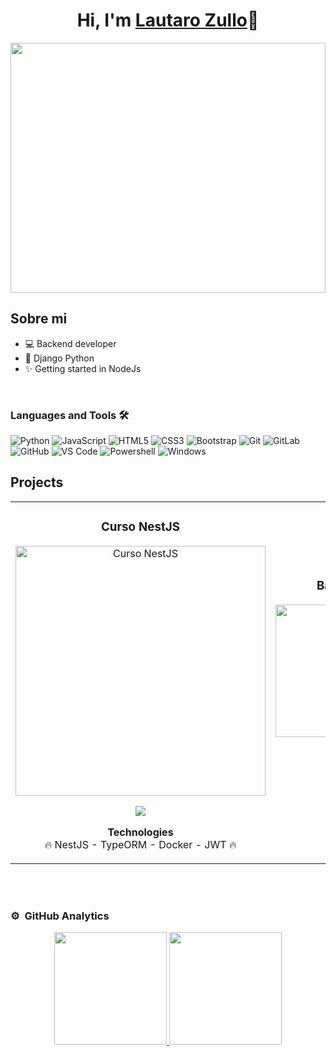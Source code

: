 <div align="center">
<h1 align="center">Hi, I'm <a href="https://www.linkedin.com/in/lautaro-zullo-961288195/">Lautaro Zullo</a>🚀</h1>
</div>
<img src="https://i.imgur.com/ZvElmvY.png" style="width: 100%; height: 400px; object-fit: cover;">

## Sobre mi

- 💻 Backend developer
- 🐍 Django Python
- ✨ Getting started in NodeJs
<br>

### Languages and Tools 🛠 
![Python](http://img.shields.io/badge/-Python-3776AB?style=flat-square&logo=python&logoColor=ffffff)
![JavaScript](https://img.shields.io/badge/-JavaScript-%23F7DF1C?style=flat-square&logo=javascript&logoColor=000000&labelColor=%23F7DF1C&color=%23FFCE5A)
![HTML5](https://img.shields.io/badge/-HTML5-%23E44D27?style=flat-square&logo=html5&logoColor=ffffff)
![CSS3](https://img.shields.io/badge/-CSS3-%231572B6?style=flat-square&logo=css3)
![Bootstrap](https://img.shields.io/badge/-Bootstrap-563D7C?style=flat-square&logo=Bootstrap)
![Git](https://img.shields.io/badge/-Git-%23F05032?style=flat-square&logo=git&logoColor=%23ffffff)
![GitLab](https://img.shields.io/badge/-GitLab-FCA121?style=flat-square&logo=gitlab)
![GitHub](https://img.shields.io/badge/-GitHub-181717?style=flat-square&logo=github)
![VS Code](http://img.shields.io/badge/-VS%20Code-007ACC?style=flat-square&logo=visual-studio-code&logoColor=ffffff)
![Powershell](http://img.shields.io/badge/-Powershell-5391FE?style=flat-square&logo=powershell&logoColor=ffffff)
![Windows](http://img.shields.io/badge/-Windows-0078D6?style=flat-square&logo=windows&logoColor=ffffff)

## Projects
<table>
<tr>
<td width="50%">
<h3 align="center">Curso NestJS</h3>
<div align="center">
<a href="https://github.com/LautiZ/NestJS-cats-mysql-docker-backend-curso-ytbw" target="_blank"><img src="https://i.imgur.com/bNLOJf6.png" width="400"  alt="Curso NestJS"></a>
<p>
<a href="https://github.com/LautiZ/NestJS-cats-mysql-docker-backend-curso-ytbw" target="_blank">
<img src="https://img.shields.io/badge/code-FFF?style=social&logo=github&logoColor=black&logoSize=auto&labelColor=FFF&color=white">
</a>
</a>
</p>
<p>
  <strong>Technologies</strong>
  <br>
  🔥 NestJS
  - TypeORM
  - Docker
  - JWT 🔥
</p>
</div>
                                                                                      
</td>

<td width="50%">
               
<h3 align="center">Backend Argentina Programa</h3>
<div align="center">                                       
<a href="https://github.com/ArisGuimera/SimpleAndroidMVVM" target="_blank"><img src="https://i.imgur.com/sXlrUIk.jpeg" width="400" height="212" alt="Curso arquitectura MVVM" style="object-fit: cover;"></a>
<br>
<p>
<a href="https://github.com/LautiZ/Backend-ArgPrograma-Final" target="_blank">
<img src="https://img.shields.io/badge/code-FFF?style=social&logo=github&logoColor=black&logoSize=auto&labelColor=FFF&color=white">
</a>
</p>
<p>
  <strong>Technologies</strong>
  <br>
  🔥 Java
  - Springboot
  - JWT 🔥
</p>
</div>                                                             
</table>                                                                                 
</div>
<br>

                                                                          
</div>
<br>

### ⚙️ &nbsp;GitHub Analytics

<p align="center">
<a href="https://github.com/LautiZ">
  <img height="180em" src="https://github-readme-stats-eight-theta.vercel.app/api?username=LautiZ&show_icons=true&theme=algolia&include_all_commits=true&count_private=true"/>
  <img height="180em" src="https://github-readme-stats-eight-theta.vercel.app/api/top-langs/?username=LautiZ&layout=compact&langs_count=8&theme=algolia"/>
</a>
</p>
